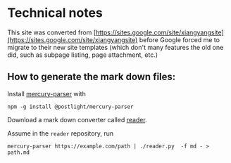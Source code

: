 # Technical notes

This site was converted from [https://sites.google.com/site/xiangyangsite](https://sites.google.com/site/xiangyangsite) before Google forced me to migrate to their new site templates (which don't many features the old one did, such as subpage listing, page attachment, etc.)

## How to generate the mark down files:

Install [mercury-parser](https://github.com/postlight/mercury-parser) with
```
npm -g install @postlight/mercury-parser
```

Download a mark down converter called [reader](https://github.com/zyocum/reader).

Assume in the `reader` repository, run
```
mercury-parser https://example.com/path | ./reader.py  -f md - > path.md
```
